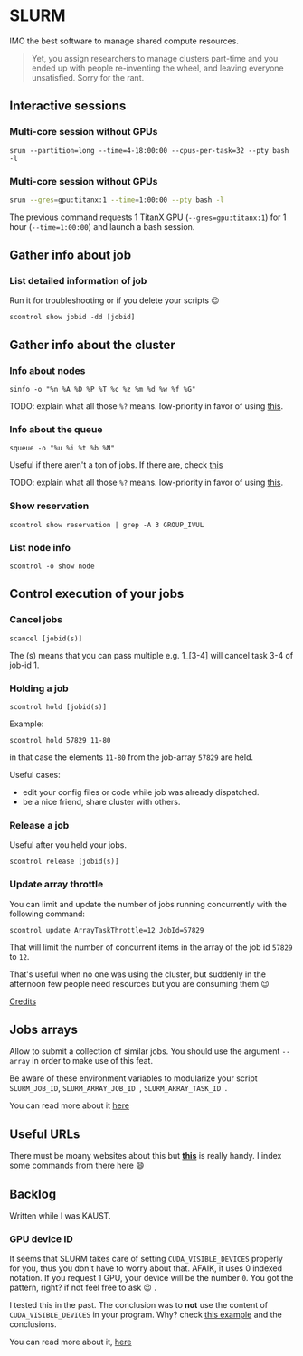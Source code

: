 # SLURM

IMO the best software to manage shared compute resources.

> Yet, you assign researchers to manage clusters part-time and you ended up with people re-inventing the wheel, and leaving everyone unsatisfied. Sorry for the rant.

## Interactive sessions

### Multi-core session without GPUs

`srun --partition=long --time=4-18:00:00 --cpus-per-task=32 --pty bash -l`

### Multi-core session without GPUs

```bash
srun --gres=gpu:titanx:1 --time=1:00:00 --pty bash -l
```

The previous command requests 1 TitanX GPU (`--gres=gpu:titanx:1`) for 1 hour (`--time=1:00:00`) and launch a bash session.

## Gather info about job

### List detailed information of job

Run it for troubleshooting or if you delete your scripts :wink:

`scontrol show jobid -dd [jobid]`

## Gather info about the cluster

### Info about nodes

`sinfo -o "%n %A %D %P %T %c %z %m %d %w %f %G"`

TODO: explain what all those `%?` means. low-priority in favor of using [this](https://github.com/escorciav/kaust-cluster-status#new-request-protocol---help-wanted).

### Info about the queue

`squeue -o "%u %i %t %b %N"`

Useful if there aren't a ton of jobs. If there are, check [this](https://github.com/escorciav/kaust-cluster-status)

TODO: explain what all those `%?` means. low-priority in favor of using [this](https://github.com/escorciav/kaust-cluster-status#new-request-protocol---help-wanted).

### Show reservation

`scontrol show reservation | grep -A 3 GROUP_IVUL`

### List node info

`scontrol -o show node`

## Control execution of your jobs

### Cancel jobs

`scancel [jobid(s)]`

The (s) means that you can pass multiple e.g. 1_[3-4] will cancel task 3-4 of job-id 1.

### Holding a job

`scontrol hold [jobid(s)]`

Example:

`scontrol hold 57829_11-80`

in that case the elements `11-80` from the job-array `57829` are held.

Useful cases:
- edit your config files or code while job was already dispatched.
- be a nice friend, share cluster with others.

### Release a job

Useful after you held your jobs.

`scontrol release [jobid(s)]`

### Update array throttle

You can limit and update the number of jobs running concurrently with the following command:

`scontrol update ArrayTaskThrottle=12 JobId=57829`

That will limit the number of concurrent items in the array of the job id `57829` to `12`.

That's useful when no one was using the cluster, but suddenly in the afternoon few people need resources but you are consuming them :wink: 

[Credits](https://help.rc.ufl.edu/doc/SLURM_Job_Arrays#Using_scontrol_to_modify_throttling_of_running_array_jobs)

## Jobs arrays

Allow to submit a collection of similar jobs. You should use the argument `--array` in order to make use of this feat.

Be aware of these environment variables to modularize your script `SLURM_JOB_ID`, `SLURM_ARRAY_JOB_ID `, `SLURM_ARRAY_TASK_ID `.

You can read more about it [here](http://slurm.schedmd.com/job_array.html)

## Useful URLs

There must be moany websites about this but [**this**](https://rc.fas.harvard.edu/resources/documentation/convenient-slurm-commands/) is really handy. I index some commands from there here :smile:  

## Backlog

Written while I was KAUST.

### GPU device ID

It seems that SLURM takes care of setting `CUDA_VISIBLE_DEVICES` properly for you, thus you don't have to worry about that. AFAIK, it uses 0 indexed notation. If you request 1 GPU, your device will be the number `0`. You got the pattern, right? if not feel free to ask :wink: .

I tested this in the past. The conclusion was to **not** use the content of `CUDA_VISIBLE_DEVICES` in your program. Why? check [this example](https://github.com/escorciav/admin.dl/tree/master/slurm/set_device) and the conclusions.

You can read more about it, [here](http://slurm.schedmd.com/gres.html)
